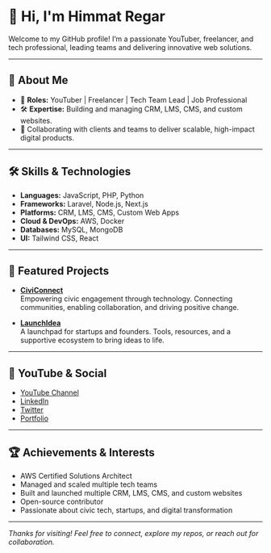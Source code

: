# 👋 Hi, I'm Himmat Regar

Welcome to my GitHub profile! I’m a passionate YouTuber, freelancer, and tech professional, leading teams and delivering innovative web solutions.

---

## 🚀 About Me

- 💼 **Roles:** YouTuber | Freelancer | Tech Team Lead | Job Professional
- 🛠️ **Expertise:** Building and managing CRM, LMS, CMS, and custom websites.
- 🤝 Collaborating with clients and teams to deliver scalable, high-impact digital products.

---

## 🛠️ Skills & Technologies

- **Languages:** JavaScript, PHP, Python
- **Frameworks:** Laravel, Node.js, Next.js
- **Platforms:** CRM, LMS, CMS, Custom Web Apps
- **Cloud & DevOps:** AWS, Docker
- **Databases:** MySQL, MongoDB
- **UI:** Tailwind CSS, React

---

## 🌟 Featured Projects

- [**CiviConnect**](https://civiconnect.in)  
  Empowering civic engagement through technology. Connecting communities, enabling collaboration, and driving positive change.

- [**LaunchIdea**](https://launchidea.in)  
  A launchpad for startups and founders. Tools, resources, and a supportive ecosystem to bring ideas to life.

---

## 🎥 YouTube & Social

- [YouTube Channel](https://youtube.com/@yourchannel) <!-- Update with your channel link -->
- [LinkedIn](https://linkedin.com/in/himmatregar1493)
- [Twitter](https://twitter.com/yourusername) <!-- Update with your handle -->
- [Portfolio](https://yourwebsite.com) <!-- If available -->

---

## 🏆 Achievements & Interests

- AWS Certified Solutions Architect
- Managed and scaled multiple tech teams
- Built and launched multiple CRM, LMS, CMS, and custom websites
- Open-source contributor
- Passionate about civic tech, startups, and digital transformation

---

_Thanks for visiting! Feel free to connect, explore my repos, or reach out for collaboration._
